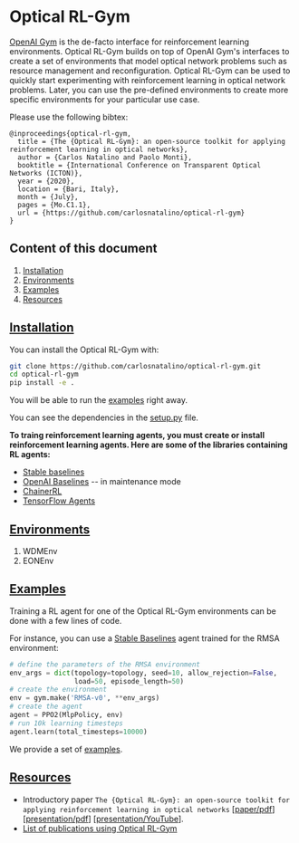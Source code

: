# Optical RL-Gym

[OpenAI Gym](https://gym.openai.com/) is the de-facto interface for reinforcement learning environments.
Optical RL-Gym builds on top of OpenAI Gym's interfaces to create a set of environments that model optical network problems such as resource management and reconfiguration.
Optical RL-Gym can be used to quickly start experimenting with reinforcement learning in optical network problems.
Later, you can use the pre-defined environments to create more specific environments for your particular use case.

Please use the following bibtex:

```
@inproceedings{optical-rl-gym,
  title = {The {Optical RL-Gym}: an open-source toolkit for applying reinforcement learning in optical networks},
  author = {Carlos Natalino and Paolo Monti},
  booktitle = {International Conference on Transparent Optical Networks (ICTON)},
  year = {2020},
  location = {Bari, Italy},
  month = {July},
  pages = {Mo.C1.1},
  url = {https://github.com/carlosnatalino/optical-rl-gym}
}
```

## Content of this document

1. <a href="#installation">Installation</a>
2. <a href="#environments">Environments</a>
3. <a href="#examples">Examples</a>
4. <a href="#resources">Resources</a>

<a href="#installation"><h2>Installation</h2></a>

You can install the Optical RL-Gym with:

```bash
git clone https://github.com/carlosnatalino/optical-rl-gym.git
cd optical-rl-gym
pip install -e .
``` 

You will be able to run the [examples](#examples) right away.

You can see the dependencies in the [setup.py](setup.py) file.

**To traing reinforcement learning agents, you must create or install reinforcement learning agents. Here are some of the libraries containing RL agents:**
- [Stable baselines](https://github.com/hill-a/stable-baselines)
- [OpenAI Baselines](https://github.com/openai/baselines) -- in maintenance mode
- [ChainerRL](https://github.com/chainer/chainerrl)
- [TensorFlow Agents](https://www.tensorflow.org/agents)

<a href="#environments"><h2>Environments</h2></a>

1. WDMEnv
2. EONEnv

<a href="#examples"><h2>Examples</h2></a>

Training a RL agent for one of the Optical RL-Gym environments can be done with a few lines of code.

For instance, you can use a [Stable Baselines](https://github.com/hill-a/stable-baselines) agent trained for the RMSA environment:

```python
# define the parameters of the RMSA environment
env_args = dict(topology=topology, seed=10, allow_rejection=False, 
                load=50, episode_length=50)
# create the environment
env = gym.make('RMSA-v0', **env_args)
# create the agent
agent = PPO2(MlpPolicy, env)
# run 10k learning timesteps
agent.learn(total_timesteps=10000)
```

We provide a set of [examples](./examples).

<a href="#resources"><h2>Resources</h2></a>

- Introductory paper `The {Optical RL-Gym}: an open-source toolkit for applying reinforcement learning in optical networks` [[paper/pdf]()] [[presentation/pdf]()] [[presentation/YouTube]()].
- [List of publications using Optical RL-Gym](./docs/PUBLICATIONS.md)
